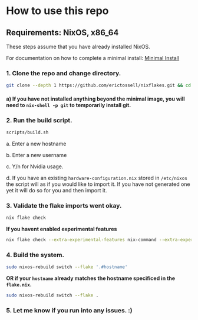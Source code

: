 # How to use this repo
## Requirements: NixOS, x86_64

These steps assume that you have already installed NixOS.

For documentation on how to complete a minimal install: [Minimal Install](minimal-install.md)


   ### 1. Clone the repo and change directory.

   ```bash
   git clone --depth 1 https://github.com/erictossell/nixflakes.git && cd nixflakes
   ```
   
   #### a) If you have not installed anything beyond the minimal image, you will need to `nix-shell -p git` to temporarily install git.

   ### 2. Run the build script. 

   ```bash
   scripts/build.sh
   ```
      
   a. Enter a new hostname
   
   b. Enter a new username
      
   c. Y/n for Nvidia usage.
     
   d. If you have an existing `hardware-configuration.nix` stored in `/etc/nixos` the script will as if you would like to import it. If you have not generated one yet it will do so for you and then import it.
 
   ### 3. Validate the flake imports went okay.

   ```bash
   nix flake check
   ```

   **If you havent enabled experimental features**

   ```bash
   nix flake check --extra-experimental-features nix-command --extra-experimental-features flakes
   ```
   
   ### 4. Build the system. 

   ```bash
   sudo nixos-rebuild switch --flake '.#hostname'
   ```
   **OR if your `hostname` already matches the hostname specificed in the `flake.nix`.**
   ```bash
   sudo nixos-rebuild switch --flake .
   ```

   ### 5. Let me know if you run into any issues. :)
  


